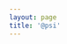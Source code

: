 ```yaml
---
layout: page
title: '@psi'
---
```


<!--# Contacto

- Telegram
- Github

Mi [PGP]() es

# Links

- Goodreads
- Tumblr
- Playlists de Youtube
- OPML con los blogs que leo (date)

# Mis posts
-->
